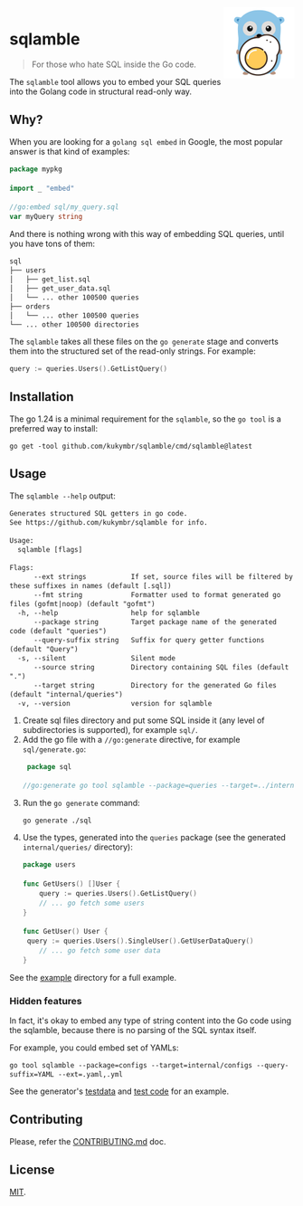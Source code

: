 <img align="right" width="125" src="sqlamble.png" alt="image with a gopher holding a fried egg">

# sqlamble

> For those who hate SQL inside the Go code.

The `sqlamble` tool allows you to embed your SQL queries into the Golang code in structural read-only way.

## Why?

When you are looking for a `golang sql embed` in Google, the most popular answer is that kind of examples:

```go
package mypkg

import _ "embed"

//go:embed sql/my_query.sql
var myQuery string
```

And there is nothing wrong with this way of embedding SQL queries, until you have tons of them:

```text
sql
├── users
│   ├── get_list.sql
│   ├── get_user_data.sql
│   └── ... other 100500 queries
├── orders
│   └── ... other 100500 queries
└── ... other 100500 directories
```

The `sqlamble` takes all these files on the `go generate` stage and converts them into the structured set 
of the read-only strings. For example:

```go
query := queries.Users().GetListQuery()
```

## Installation

The go 1.24 is a minimal requirement for the `sqlamble`, so the `go tool` is a preferred way to install:

```shell
go get -tool github.com/kukymbr/sqlamble/cmd/sqlamble@latest
```

## Usage

The `sqlamble --help` output:

```text
Generates structured SQL getters in go code.
See https://github.com/kukymbr/sqlamble for info.

Usage:
  sqlamble [flags]

Flags:
      --ext strings           If set, source files will be filtered by these suffixes in names (default [.sql])
      --fmt string            Formatter used to format generated go files (gofmt|noop) (default "gofmt")
  -h, --help                  help for sqlamble
      --package string        Target package name of the generated code (default "queries")
      --query-suffix string   Suffix for query getter functions (default "Query")
  -s, --silent                Silent mode
      --source string         Directory containing SQL files (default ".")
      --target string         Directory for the generated Go files (default "internal/queries")
  -v, --version               version for sqlamble
```

1. Create sql files directory and put some SQL inside it (any level of subdirectories is supported), for example `sql/`.
2. Add the go file with a `//go:generate` directive, for example `sql/generate.go`:
   ```go
    package sql  

   //go:generate go tool sqlamble --package=queries --target=../internal/queries
   ```
3. Run the `go generate` command:
   ```shell
   go generate ./sql
   ```
4. Use the types, generated into the `queries` package (see the generated `internal/queries/` directory):
   ```go
   package users
   
   func GetUsers() []User {
       query := queries.Users().GetListQuery()   
	   // ... go fetch some users
   }
   
   func GetUser() User {
    query := queries.Users().SingleUser().GetUserDataQuery()
	   // ... go fetch some user data
   }
   ```

See the [example](example) directory for a full example.

### Hidden features

In fact, it's okay to embed any type of string content into the Go code
using the sqlamble, because there is no parsing of the SQL syntax itself.

For example, you could embed set of YAMLs:

```shell
go tool sqlamble --package=configs --target=internal/configs --query-suffix=YAML --ext=.yaml,.yml
```

See the generator's [testdata](internal/generator/testdata/source/yaml) 
and [test code](internal/generator/generator_test.go) for an example.

## Contributing

Please, refer the [CONTRIBUTING.md](CONTRIBUTING.md) doc.

## License

[MIT](LICENSE).